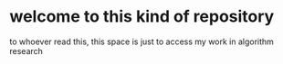 # welcome to this kind of repository
to whoever read this, this space is just to access my work in algorithm research

